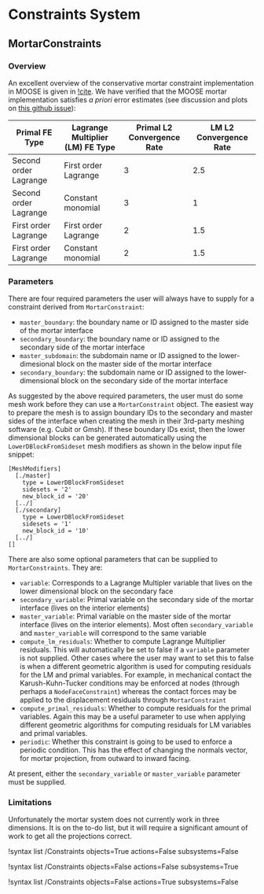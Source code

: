 # Constraints System

## MortarConstraints

### Overview

An excellent overview of the conservative mortar constraint implementation in MOOSE is given in
[!cite](osti_1468630). We have verified that the MOOSE mortar implementation satisfies *a priori*
error estimates (see discussion and plots on
[this github issue](https://github.com/idaholab/moose/issues/13080)):

| Primal FE Type | Lagrange Multiplier (LM) FE Type | Primal L2 Convergence Rate | LM L2 Convergence Rate |
| --- | --- | --- | --- |
| Second order Lagrange | First order Lagrange | 3 | 2.5 |
| Second order Lagrange | Constant monomial | 3 | 1 |
| First order Lagrange | First order Lagrange | 2 | 1.5 |
| First order Lagrange | Constant monomial | 2 | 1.5 |

### Parameters

There are four
required parameters the user will always have to supply for a constraint derived
from `MortarConstraint`:

- `master_boundary`: the boundary name or ID assigned to the master side of the
  mortar interface
- `secondary_boundary`: the boundary name or ID assigned to the secondary side of the
  mortar interface
- `master_subdomain`: the subdomain name or ID assigned to the lower-dimesional
  block on the master side of the mortar interface
- `secondary_boundary`: the subdomain name or ID assigned to the lower-dimensional
  block on the secondary side of the mortar interface

As suggested by the above required parameters, the user must do some mesh work
before they can use a `MortarConstraint` object. The easiest way to prepare
the mesh is to assign boundary IDs to the secondary and master sides of the
interface when creating the mesh in their 3rd-party meshing software (e.g. Cubit
or Gmsh). If these boundary IDs exist, then the lower dimensional blocks can be
generated automatically using the `LowerDBlockFromSideset` mesh modifiers as
shown in the below input file snippet:

```
[MeshModifiers]
  [./master]
    type = LowerDBlockFromSideset
    sidesets = '2'
    new_block_id = '20'
  [../]
  [./secondary]
    type = LowerDBlockFromSideset
    sidesets = '1'
    new_block_id = '10'
  [../]
[]
```

There are also some optional parameters that can be supplied to
`MortarConstraints`. They are:

- `variable`: Corresponds to a Lagrange Multipler variable that lives on the
  lower dimensional block on the secondary face
- `secondary_variable`: Primal variable on the secondary side of the mortar interface
  (lives on the interior elements)
- `master_variable`: Primal variable on the master side of the mortar interface
  (lives on the interior elements). Most often `secondary_variable` and
  `master_variable` will correspond to the same variable
- `compute_lm_residuals`: Whether to compute Lagrange Multiplier residuals. This
  will automatically be set to false if a `variable` parameter is not
  supplied. Other cases where the user may want to set this to false is when a
  different geometric algorithm is used for computing residuals for the LM and
  primal variables. For example, in mechanical contact the Karush-Kuhn-Tucker
  conditions may be enforced at nodes (through perhaps a `NodeFaceConstraint`)
  whereas the contact forces may be applied to the displacement residuals
  through `MortarConstraint`
- `compute_primal_residuals`: Whether to compute residuals for the primal
  variables. Again this may be a useful parameter to use when applying different
  geometric algorithms for computing residuals for LM variables and primal
  variables.
- `periodic`: Whether this constraint is going to be used to enforce a periodic
  condition. This has the effect of changing the normals vector, for mortar
  projection, from outward to inward facing.

At present, either the `secondary_variable` or `master_variable` parameter must be supplied.

### Limitations

Unfortunately the mortar system does not currently work in three dimensions. It
is on the to-do list, but it will require a significant amount of work to get
all the projections correct.

!syntax list /Constraints objects=True actions=False subsystems=False

!syntax list /Constraints objects=False actions=False subsystems=True

!syntax list /Constraints objects=False actions=True subsystems=False
